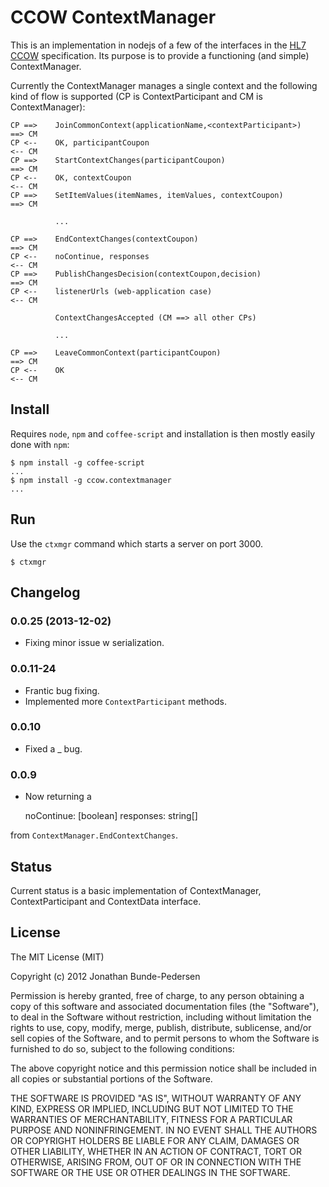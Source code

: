 # CCOW ContextManager

This is an implementation in nodejs of a few of the interfaces in the [HL7 CCOW](http://en.wikipedia.org/wiki/CCOW) specification. Its purpose is to provide a functioning (and simple) ContextManager. 

Currently the ContextManager manages a single context and the following kind of flow is supported (CP is ContextParticipant and CM is ContextManager):


    CP ==>    JoinCommonContext(applicationName,<contextParticipant>)     ==> CM
    CP <--    OK, participantCoupon                                       <-- CM
    CP ==>    StartContextChanges(participantCoupon)                      ==> CM
    CP <--    OK, contextCoupon                                           <-- CM
    CP ==>    SetItemValues(itemNames, itemValues, contextCoupon)         ==> CM

              ...
    
    CP ==>    EndContextChanges(contextCoupon)                            ==> CM
    CP <--    noContinue, responses                                       <-- CM
    CP ==>    PublishChangesDecision(contextCoupon,decision)              ==> CM
    CP <--    listenerUrls (web-application case)                         <-- CM

              ContextChangesAccepted (CM ==> all other CPs)
   
              ...

    CP ==>    LeaveCommonContext(participantCoupon)                       ==> CM
    CP <--    OK                                                          <-- CM

## Install

Requires `node`, `npm` and `coffee-script` and installation is then mostly easily done with `npm`:

    $ npm install -g coffee-script
    ...
    $ npm install -g ccow.contextmanager
    ...


## Run

Use the `ctxmgr` command which starts a server on port 3000. 

    $ ctxmgr


## Changelog

### 0.0.25 (2013-12-02)

 * Fixing minor issue w serialization.

### 0.0.11-24

 * Frantic bug fixing.
 * Implemented more `ContextParticipant` methods.

### 0.0.10

 * Fixed a _ bug.

### 0.0.9

 * Now returning a 

      noContinue: [boolean]
      responses: string[]

  from `ContextManager.EndContextChanges`.

## Status

Current status is a basic implementation of ContextManager, ContextParticipant and ContextData interface.

## License

The MIT License (MIT)

Copyright (c) 2012 Jonathan Bunde-Pedersen

Permission is hereby granted, free of charge, to any person obtaining a copy of this software and associated documentation files (the "Software"), to deal in the Software without restriction, including without limitation the rights to use, copy, modify, merge, publish, distribute, sublicense, and/or sell copies of the Software, and to permit persons to whom the Software is furnished to do so, subject to the following conditions:

The above copyright notice and this permission notice shall be included in all copies or substantial portions of the Software.

THE SOFTWARE IS PROVIDED "AS IS", WITHOUT WARRANTY OF ANY KIND, EXPRESS OR IMPLIED, INCLUDING BUT NOT LIMITED TO THE WARRANTIES OF MERCHANTABILITY, FITNESS FOR A PARTICULAR PURPOSE AND NONINFRINGEMENT. IN NO EVENT SHALL THE AUTHORS OR COPYRIGHT HOLDERS BE LIABLE FOR ANY CLAIM, DAMAGES OR OTHER LIABILITY, WHETHER IN AN ACTION OF CONTRACT, TORT OR OTHERWISE, ARISING FROM, OUT OF OR IN CONNECTION WITH THE SOFTWARE OR THE USE OR OTHER DEALINGS IN THE SOFTWARE.
